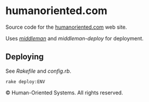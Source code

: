 # humanoriented.com

Source code for the [humanoriented.com](http://humanoriented.com) web site.

Uses _[middleman](https://middlemanapp.com/)_ and _middleman-deploy_ for deployment.

## Deploying

See _Rakefile_ and _config.rb_.

`rake deploy:ENV`

&copy; Human-Oriented Systems. All rights reserved.
